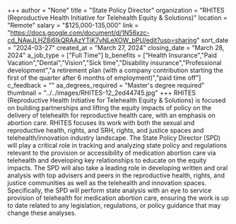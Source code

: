 +++
author = "None"
title = "State Policy Director"
organization = "RHITES (Reproductive Health Initiative for Telehealth Equity & Solutions)"
location = "Remote"
salary = "$125,000-135,000"
link = "https://docs.google.com/document/d/1N56xzc-cd_NAwJLHZ8i6IkQRAAzYTiK7vNLeXOW_bPU/edit?usp=sharing"
sort_date = "2024-03-27"
created_at = "March 27, 2024"
closing_date = "March 28, 2024"
a_job_type = ["Full Time"]
b_benefits = ["Health Insurance","Paid Vacation","Dental","Vision","Sick time","Disability insurance","Professional development","a retirement plan (with a company contribution starting the first of the quarter after 6 months of employment)","paid time off"]
c_feedback = ""
aa_degrees_required = "Master's degree required"
thumbnail = "../../images/RHITES-12_2ed44745.jpg"
+++
RHITES (Reproductive Health Initiative for Telehealth Equity & Solutions) is focused on building partnerships and lifting the equity impacts of policy on the delivery of telehealth for reproductive health care, with an emphasis on abortion care.  RHITES focuses its work with both the sexual and reproductive health, rights, and SRH, rights, and justice spaces and telehealth/innovation industry landscape. The State Policy Director (SPD) will play a critical role in tracking and analyzing state policy and regulations relevant to the provision or accessibility of medication abortion care via telehealth and developing key relationships to educate on the equity impacts. The SPD will also take a leading role in developing written and oral analysis with top advisers and peers in the reproductive health, rights, and justice communities as well as the telehealth and innovation spaces. Specifically, the SPD will perform state analysis with an eye to service provision of telehealth for medication abortion care, ensuring the work is up to date related to any legislation, regulations, or policy guidance that may change these analyses. 
